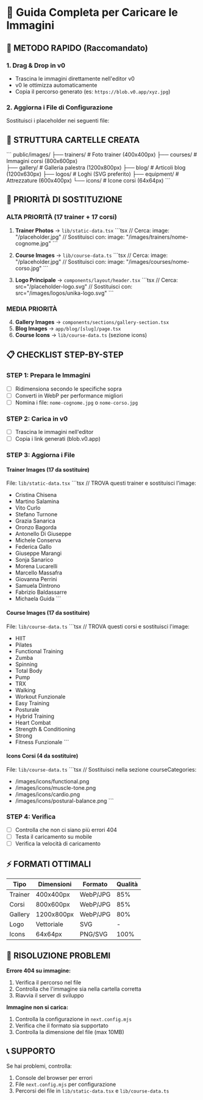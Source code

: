# 📸 Guida Completa per Caricare le Immagini

## 🚀 METODO RAPIDO (Raccomandato)

### 1. **Drag & Drop in v0**
- Trascina le immagini direttamente nell'editor v0
- v0 le ottimizza automaticamente
- Copia il percorso generato (es: `https://blob.v0.app/xyz.jpg`)

### 2. **Aggiorna i File di Configurazione**
Sostituisci i placeholder nei seguenti file:

## 📁 STRUTTURA CARTELLE CREATA

\`\`\`
public/images/
├── trainers/          # Foto trainer (400x400px)
├── courses/           # Immagini corsi (800x600px)  
├── gallery/           # Galleria palestra (1200x800px)
├── blog/              # Articoli blog (1200x630px)
├── logos/             # Loghi (SVG preferito)
├── equipment/         # Attrezzature (600x400px)
└── icons/             # Icone corsi (64x64px)
\`\`\`

## 🎯 PRIORITÀ DI SOSTITUZIONE

### **ALTA PRIORITÀ** (17 trainer + 17 corsi)
1. **Trainer Photos** → `lib/static-data.tsx`
   \`\`\`tsx
   // Cerca: image: "/placeholder.jpg"
   // Sostituisci con: image: "/images/trainers/nome-cognome.jpg"
   \`\`\`

2. **Course Images** → `lib/course-data.ts`
   \`\`\`tsx
   // Cerca: image: "/placeholder.jpg"
   // Sostituisci con: image: "/images/courses/nome-corso.jpg"
   \`\`\`

3. **Logo Principale** → `components/layout/header.tsx`
   \`\`\`tsx
   // Cerca: src="/placeholder-logo.svg"
   // Sostituisci con: src="/images/logos/unika-logo.svg"
   \`\`\`

### **MEDIA PRIORITÀ**
4. **Gallery Images** → `components/sections/gallery-section.tsx`
5. **Blog Images** → `app/blog/[slug]/page.tsx`
6. **Course Icons** → `lib/course-data.ts` (sezione icons)

## 📋 CHECKLIST STEP-BY-STEP

### **STEP 1: Prepara le Immagini**
- [ ] Ridimensiona secondo le specifiche sopra
- [ ] Converti in WebP per performance migliori
- [ ] Nomina i file: `nome-cognome.jpg` o `nome-corso.jpg`

### **STEP 2: Carica in v0**
- [ ] Trascina le immagini nell'editor
- [ ] Copia i link generati (blob.v0.app)

### **STEP 3: Aggiorna i File**

#### **Trainer Images** (17 da sostituire)
File: `lib/static-data.tsx`
\`\`\`tsx
// TROVA questi trainer e sostituisci l'image:
- Cristina Chisena
- Martino Salamina  
- Vito Curlo
- Stefano Turnone
- Grazia Sanarica
- Oronzo Bagorda
- Antonello Di Giuseppe
- Michele Conserva
- Federica Gallo
- Giuseppe Marangi
- Sonja Sanarico
- Morena Lucarelli
- Marcello Massafra
- Giovanna Perrini
- Samuela Dintrono
- Fabrizio Baldassarre
- Michaela Guida
\`\`\`

#### **Course Images** (17 da sostituire)
File: `lib/course-data.ts`
\`\`\`tsx
// TROVA questi corsi e sostituisci l'image:
- HIIT
- Pilates
- Functional Training
- Zumba
- Spinning
- Total Body
- Pump
- TRX
- Walking
- Workout Funzionale
- Easy Training
- Posturale
- Hybrid Training
- Heart Combat
- Strength & Conditioning
- Strong
- Fitness Funzionale
\`\`\`

#### **Icons Corsi** (4 da sostituire)
File: `lib/course-data.ts`
\`\`\`tsx
// Sostituisci nella sezione courseCategories:
- /images/icons/functional.png
- /images/icons/muscle-tone.png  
- /images/icons/cardio.png
- /images/icons/postural-balance.png
\`\`\`

### **STEP 4: Verifica**
- [ ] Controlla che non ci siano più errori 404
- [ ] Testa il caricamento su mobile
- [ ] Verifica la velocità di caricamento

## ⚡ FORMATI OTTIMALI

| Tipo | Dimensioni | Formato | Qualità |
|------|------------|---------|---------|
| Trainer | 400x400px | WebP/JPG | 85% |
| Corsi | 800x600px | WebP/JPG | 85% |
| Gallery | 1200x800px | WebP/JPG | 80% |
| Logo | Vettoriale | SVG | - |
| Icons | 64x64px | PNG/SVG | 100% |

## 🔧 RISOLUZIONE PROBLEMI

**Errore 404 su immagine:**
1. Verifica il percorso nel file
2. Controlla che l'immagine sia nella cartella corretta
3. Riavvia il server di sviluppo

**Immagine non si carica:**
1. Controlla la configurazione in `next.config.mjs`
2. Verifica che il formato sia supportato
3. Controlla la dimensione del file (max 10MB)

## 📞 SUPPORTO
Se hai problemi, controlla:
1. Console del browser per errori
2. File `next.config.mjs` per configurazione
3. Percorsi dei file in `lib/static-data.tsx` e `lib/course-data.ts`
